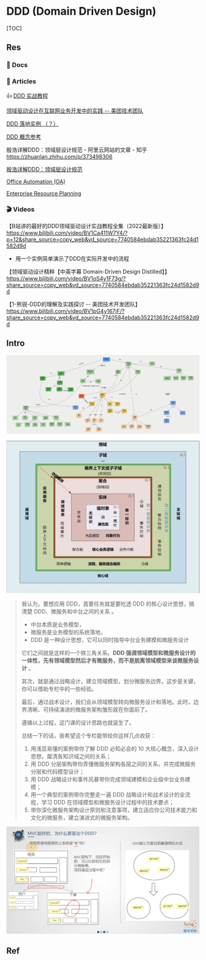 # DDD (Domain Driven Design)

[TOC]



## Res
### 📂 Docs



### 📃 Articles
👍 [DDD 实战教程](https://zq99299.github.io/note-book2/ddd/00/)

[领域驱动设计在互联网业务开发中的实践 -- 美团技术团队](https://tech.meituan.com/2017/12/22/ddd-in-practice.html)

[DDD 落地实例 （？）](https://www.cnblogs.com/wlandwl/)

[DDD 概念参考](https://domain-driven-design.org/zh/ddd-concept-reference.html)

殷浩详解DDD：领域层设计规范 - 阿里云网站的文章 - 知乎 https://zhuanlan.zhihu.com/p/373498306

[殷浩详解DDD：领域层设计规范](https://developer.aliyun.com/article/784117?utm_content=g_1000272076#slide-1)


[Office Automation (OA)](https://www.techopedia.com/definition/4319/office-automation-oa)

[Enterprise Resource Planning](http://en.wikipedia.org/wiki/Enterprise_resource_planning)



### 🎬 Videos

【B站讲的最好的DDD领域驱动设计实战教程全集（2022最新版）】 https://www.bilibili.com/video/BV1Ca411W7Y4/?p=12&share_source=copy_web&vd_source=7740584ebdab35221363fc24d1582d9d

- 用一个实例简单演示了DDD在实际开发中的流程

【领域驱动设计精粹【中英字幕 Domain-Driven Design Distilled】】 https://www.bilibili.com/video/BV1oS4y1F73g/?share_source=copy_web&vd_source=7740584ebdab35221363fc24d1582d9d

【1-熊锐-DDD的理解及实践探讨 -- 美团技术开发团队】 https://www.bilibili.com/video/BV1pG4y167jF/?share_source=copy_web&vd_source=7740584ebdab35221363fc24d1582d9d



## Intro
![img](../../../../../../Assets/Pics/concept-map-hd.png)

![img](../../../../../../Assets/Pics/dc32e8e4a317fe00121ce18adc407c66.dc32e8e4.jpg)


> 我认为，要想应用 DDD，首要任务就是要吃透 DDD 的核心设计思想，搞清楚 DDD、微服务和中台之间的关系 。
>
> - 中台本质是业务模型，
> - 微服务是业务模型的系统落地，
> - DDD 是一种设计思想，它可以同时指导中台业务建模和微服务设计
>
> 它们之间就是这样的一个铁三角关系。**DDD 强调领域模型和微服务设计的一体性，先有领域模型然后才有微服务，而不是脱离领域模型来谈微服务设计** 。
>
> 其次，就是通过战略设计，建立领域模型，划分微服务边界。这步是关键，你可以借助专栏中的一些经验。
>
> 最后，通过战术设计，我们会从领域模型转向微服务设计和落地。此时，边界清晰、可持续演进的微服务架构雏形就在你面前了。
>
> 遵循以上过程，这门课的设计思路也就诞生了。
>
> 总结一下的话，我希望这个专栏能带给你这样几点收获：
>
> 1. 用浅显易懂的案例带你了解 DDD 必知必会的 10 大核心概念，深入设计思想，厘清各知识域之间的关系；
> 2. 用 DDD 分层架构带你弄懂微服务架构各层之间的关系，并完成微服务分层和代码模型设计；
> 3. 用 DDD 战略设计和事件风暴带你完成领域建模和企业级中台业务建模；
> 4. 用一个典型的案例带你完整走一遍 DDD 战略设计和战术设计的全流程，学习 DDD 在领域模型和微服务设计过程中的技术要点；
> 5. 带你深化微服务架构设计原则和注意事项，建立适应你公司技术能力和文化的微服务，建立演进式的微服务架构。


![Screenshot 2023-01-24 at 12.41.07 AM](../../../../../../Assets/Pics/Screenshot%202023-01-24%20at%2012.41.07%20AM.png)



## Ref

[领域驱动设计(DDD)-基础思想 - Ebiubiu的文章 - 知乎]: https://zhuanlan.zhihu.com/p/109114670
[DDD 领域驱动设计：贫血模型、充血模型的深入解读！]: https://cloud.tencent.com/developer/article/1787209
[什么是DDD（领域驱动设计）？ 这是我见过最容易理解的一篇关于DDD 的文章了 - 终端研发部的文章 - 知乎]: https://zhuanlan.zhihu.com/p/361427612

